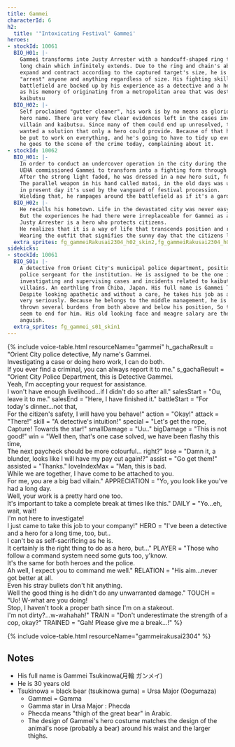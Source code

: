```yaml
---
title: Gammei
characterId: 6
h2:
  title: '"Intoxicating Festival" Gammei'
heroes:
- stockId: 10061
  BIO_H01: |-
    Gammei transforms into Justy Arrester with a handcuff-shaped ring that has a
    long chain which infinitely extends. Due to the ring and chain's ability to
    expand and contract according to the captured target's size, he is able to
    "arrest" anyone and anything regardless of size. His fighting skills on the
    battlefield are backed up by his experience as a detective and a hero, as well
    as his memory of originating from a metropolitan area that was destroyed by
    kaibutsu
  BIO_H02: |-
    Self proclaimed "gutter cleaner", his work is by no means as glorious as his
    hero name. There are very few clear evidences left in the cases involving
    villain and kaibutsu. Since many of them could end up unresolved, the police
    wanted a solution that only a hero could provide. Because of that he's going to
    be put to work on everything, and he's going to have to tidy up everything. So
    he goes to the scene of the crime today, complaining about it.
- stockId: 10062
  BIO_H01: |-
    In order to conduct an undercover operation in the city during the festival season, 
    UEHA commissioned Gammei to transform into a fighting form through parallel queue.
    After the strong light faded, he was dressed in a new hero suit, festival costume style.
    The parallel weapon in his hand called matoi, in the old days was used by Japan's firemen, 
    in present day it's used by the vanguard of festival procession.
    Wielding that, he rampages around the battlefield as if it's a garden.
  BIO_H02: |-
    He recalls his hometown. Life in the devastated city was never easy.
    But the experiences he had there were irreplaceable for Gammei as a boy and became his starting point.
    Justy Arrester is a hero who protects citizens.
    He realizes that it is a way of life that transcends position and role, and is the way he himself wants to live.
    Wearing the outfit that signifies the sunny day that the citizens look forward to, he lifts his matoi high up.
  extra_sprites: fg_gammeiRakusai2304_h02_skin2,fg_gammeiRakusai2304_h02_skin3,fg_ADV_gammeiRakusai2304_h01,fg_ADV_gammeiRakusai2304_h01_skin1,fg_ADV_gammeiRakusai2304_h02,fg_ADV_gammeiRakusai2304_h02_skin1,fg_ADV_gammeiRakusai2304_h02_skin2,fg_ADV_gammeiRakusai2304_h02_skin3
sidekicks:
- stockId: 10061
  BIO_S01: |-
    A detective from Orient City's municipal police department, positioned as a
    police sergeant for the institution. He is assigned to be the one in charge of
    investigating and supervising cases and incidents related to kaibutsu and
    villains. An earthling from Chiba, Japan. His full name is Gammei Tsukinowa.
    Despite looking apathetic and without a care, he takes his job as a policeman
    very seriously. Because he belongs to the middle management, he is oftentimes
    thrown several burdens from both above and below his position, So troubles never
    seem to end for him. His old looking face and meagre salary are the roots of his
    anguish.
  extra_sprites: fg_gammei_s01_skin1
---
```


{% include voice-table.html resourceName="gammei"
h_gachaResult = "Orient City police detective, My name's Gammei.<br>Investigating a case or doing hero work, I can do both.<br>If you ever find a criminal, you can always report it to me."
s_gachaResult = "Orient City Police Department, this is Detective Gammei.<br>Yeah, I'm accepting your request for assistance.<br>I won't have enough livelihood...if I didn't do so after all."
salesStart = "Ou, leave it to me."
salesEnd = "Here, I have finished it."
battleStart = "For today's dinner…not that,<br>For the citizen's safety, I will have you behave!"
action = "Okay!"
attack = "There!"
skill = "A detective's intuition!"
special = "Let's get the rope, Capture! Towards the star!"
smallDamage = "Uu.."
bigDamage = "This is not good!"
win = "Well then, that's one case solved, we have been flashy this time,<br>The next paycheck should be more colourful... right?"
lose = "Damn it, a blunder, looks like I will have my pay cut again!?"
assist = "Go get them!"
assisted = "Thanks."
loveIndexMax = "Man, this is bad.<br>While we are together, I have come to be attached to you.<br>For me, you are a big bad villain."
APPRECIATION = "Yo, you look like you've had a long day.<br>Well, your work is a pretty hard one too.<br>It's important to take a complete break at times like this."
DAILY = "Yo…eh, wait, wait!<br>I'm not here to investigate!<br>I just came to take this job to your company!"
HERO = "I've been a detective and a hero for a long time, too, but..<br>I can't be as self-sacrificing as he is.<br>It certainly is the right thing to do as a hero, but…"
PLAYER = "Those who follow a command system need some guts too, y'know.<br>It's the same for both heroes and the police.<br>Ah well, I expect you to command me well."
RELATION = "His aim…never got better at all.<br>Even his stray bullets don't hit anything.<br>Well the good thing is he didn't do any unwarranted damage."
TOUCH = "Uo! W-what are you doing!<br>Stop, I haven't took a proper bath since I'm on a stakeout.<br>I'm not dirty?…w-wahahah!"
TRAIN = "Don't underestimate the strength of a cop, okay?"
TRAINED = "Gah! Please give me a break...!"
%}

{% include voice-table.html resourceName="gammeirakusai2304"
%}

## Notes

- His full name is Gammei Tsukinowa(月輪 ガンメイ)
- He is 30 years old
- Tsukinowa = black bear (tsukinowa guma) = Ursa Major (Oogumaza)
  - Gammei = Gamma
  - Gamma star in Ursa Major : Phecda
  - Phecda means "thigh of the great bear" in Arabic.
  - The design of Gammei's hero costume matches the design of the animal's nose (probably a bear) around his waist and the larger thighs.
